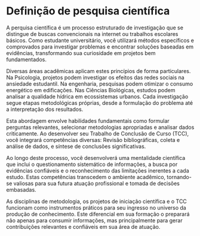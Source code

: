 # Definição de pesquisa científica

A perquisa científica é um processo estruturado de investigação que se distingue de buscas convencionais na internet ou trabalhos escolares básicos. Como estudante universitário, você utilizará métodos específicos e comprovados para investigar problemas e encontrar soluções baseadas em evidências, transformando sua curiosidade em projetos bem fundamentados.

Diversas áreas acadêmicas aplicam estes princípios de forma particulares. Na Psicologia, projetos podem investigar os efeitos das redes sociais na ansiedade estudantil. Na engenharia, pesquisas podem otimizar o consumo energético em edificações. Nas Ciências Biológicas, estudos podem analisar a qualidade hídrica em ecossistemas urbanos. Cada investigação segue etapas metodológicas próprias, desde a formulação do problema até a interpretação dos resultados.

Esta abordagem envolve habilidades fundamentais como formular perguntas relevantes, selecionar metodologias apropriadas e analisar dados criticamente. Ao desenvolver seu Trabalho de Conclusão de Curso (TCC), você integrará competências diversas: Revisão bibliográficas, coleta e análise de dados, e síntese de conclusões significativas.

Ao longo deste processo, você desenvolverá uma mentalidade científica que inclui o questionamento sistemático de informações, a busca por evidências confiáveis e o reconhecimento das limitações inerentes a cada estudo. Estas competências transcedem o ambiente acadêmico, tornando-se valiosas para sua futura atuação profissional e tomada de decisões embasadas.

As disciplinas de metodologia, os projetos de iniciação científica e o TCC funcionam como instrumentos práticos para seu ingresso no universo da produção de conhecimento. Este diferencial em sua formação o preparará não apenas para consumir informações, mas principalmente para gerar contribuições relevantes e confiáveis em sua área de atuação.